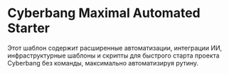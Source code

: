 # Cyberbang Maximal Automated Starter

Этот шаблон содержит расширенные автоматизации, интеграции ИИ, инфраструктурные шаблоны и скрипты для быстрого старта проекта Cyberbang без команды, максимально автоматизируя рутину.
